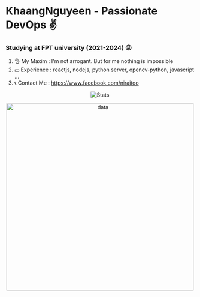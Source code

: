 

# KhaangNguyeen - Passionate DevOps ✌


### Studying at FPT university (2021-2024) 😜



1. 👌 My Maxim : I'm not arrogant. But for me nothing is impossible
2. 💵 Experience : reactjs, nodejs, python server, opencv-python, javascript ...
3. 📞 Contact Me : https://www.facebook.com/niraitoo 



<p align="center">
<img alt="Stats" src="https://github-readme-stats.vercel.app/api?username=khengyun&show_icons=true&title_color=E6B450&text_color=BFBDB6&icon_color=59C2FF&bg_color=131721&hide_border=true&border_radius=12">
</p>

<p align="center">
<img width="500" alt="data" src="https://user-images.githubusercontent.com/78076796/180936261-2e0db6b6-0e94-4640-a6ff-bbfe71fc4161.png">
	
</p>



